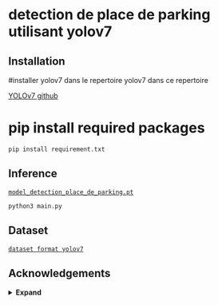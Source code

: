# detection de place de parking utilisant yolov7

## Installation

#installer yolov7 dans le repertoire yolov7 dans ce repertoire

[YOLOv7 github](https://github.com/WongKinYiu/yolov7)

# pip install required packages

``` shell
pip install requirement.txt
```

## Inference

[`model_detection_place_de_parking.pt`](https://github.com/WongKinYiu/yolov7/releases/download/v0.1/yolov7.pt)

``` shell
python3 main.py 
```

## Dataset

[`dataset format yolov7`](https://app.roboflow.com/ds/msGt0OxmQr?key=Z74uECsA1J)

## Acknowledgements

<details><summary> <b>Expand</b> </summary>

* [https://github.com/AlexeyAB/darknet](https://github.com/AlexeyAB/darknet)
* [https://github.com/WongKinYiu/yolor](https://github.com/WongKinYiu/yolor)
* [https://github.com/WongKinYiu/PyTorch_YOLOv4](https://github.com/WongKinYiu/PyTorch_YOLOv4)
* [https://github.com/WongKinYiu/ScaledYOLOv4](https://github.com/WongKinYiu/ScaledYOLOv4)
* [https://github.com/Megvii-BaseDetection/YOLOX](https://github.com/Megvii-BaseDetection/YOLOX)
* [https://github.com/ultralytics/yolov3](https://github.com/ultralytics/yolov3)
* [https://github.com/ultralytics/yolov5](https://github.com/ultralytics/yolov5)
* [https://github.com/DingXiaoH/RepVGG](https://github.com/DingXiaoH/RepVGG)
* [https://github.com/JUGGHM/OREPA_CVPR2022](https://github.com/JUGGHM/OREPA_CVPR2022)
* [https://github.com/TexasInstruments/edgeai-yolov5/tree/yolo-pose](https://github.com/TexasInstruments/edgeai-yolov5/tree/yolo-pose)
* [https://github.com/martin-marek/parking-space-occupancy](https://github.com/martin-marek/parking-space-occupancy)
</details>
